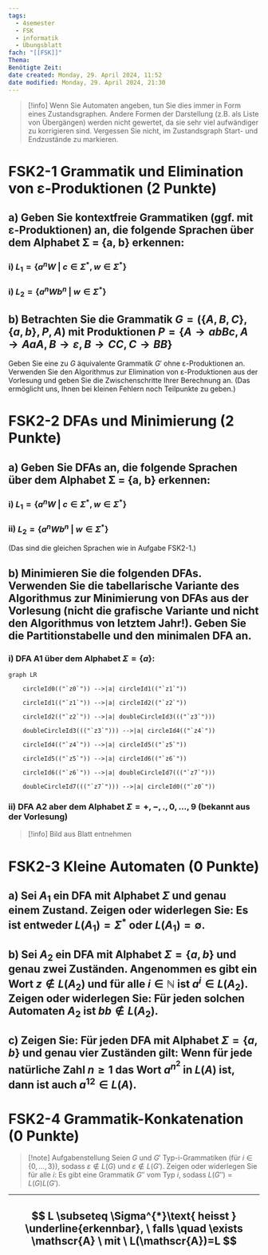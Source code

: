 ```yaml
---
tags:
  - 4semester
  - FSK
  - informatik
  - Übungsblatt
fach: "[[FSK]]"
Thema: 
Benötigte Zeit:
date created: Monday, 29. April 2024, 11:52
date modified: Monday, 29. April 2024, 21:30
---
```


> [!info] 
> Wenn Sie Automaten angeben, tun Sie dies immer in Form eines Zustandsgraphen. Andere Formen der Darstellung (z.B. als Liste von Übergängen) werden nicht gewertet, da sie sehr viel aufwändiger zu korrigieren sind. Vergessen Sie nicht, im Zustandsgraph Start- und Endzustände zu markieren.
# FSK2-1 Grammatik und Elimination von ε-Produktionen (2 Punkte)

## a) Geben Sie kontextfreie Grammatiken (ggf. mit ε-Produktionen) an, die folgende Sprachen über dem Alphabet Σ = {a, b} erkennen:

### i) $L_1 = \{a^n W \ | \ c \in \Sigma^*, w \in \Sigma^*\}$

### i) $L_2 = \{a^n W b^n \ | \ w \in \Sigma^*\}$

## b) Betrachten Sie die Grammatik $G = (\{A, B, C\}, \{a, b\}, P, A)$ mit Produktionen $P = \{A \rightarrow abBc, A \rightarrow AaA, B \rightarrow \varepsilon, B \rightarrow CC, C \rightarrow BB\}$

Geben Sie eine zu $G$ äquivalente Grammatik $G'$ ohne ε-Produktionen an. Verwenden Sie den Algorithmus zur Elimination von ε-Produktionen aus der Vorlesung und geben Sie die Zwischenschritte Ihrer Berechnung an. (Das ermöglicht uns, Ihnen bei kleinen Fehlern noch Teilpunkte zu geben.)

# FSK2-2 DFAs und Minimierung (2 Punkte)

## a) Geben Sie DFAs an, die folgende Sprachen über dem Alphabet Σ = {a, b} erkennen:

### i) $L_1 = \{a^n W \ | \ c \in \Sigma^*, w \in \Sigma^*\}$

### ii) $L_2 = \{a^n W b^n \ | \ w \in \Sigma^*\}$

(Das sind die gleichen Sprachen wie in Aufgabe FSK2-1.)

## b) Minimieren Sie die folgenden DFAs. Verwenden Sie die tabellarische Variante des Algorithmus zur Minimierung von DFAs aus der Vorlesung (nicht die grafische Variante und nicht den Algorithmus von letztem Jahr!). Geben Sie die Partitionstabelle und den minimalen DFA an.

### i) DFA A1 über dem Alphabet $Σ = \{a\}$:

```mermaid
graph LR

    circleId0(("`z0`")) -->|a| circleId1(("`z1`"))

    circleId1(("`z1`")) -->|a| circleId2(("`z2`"))

    circleId2(("`z2`")) -->|a| doubleCircleId3((("`z3`")))

    doubleCircleId3((("`z3`"))) -->|a| circleId4(("`z4`"))

    circleId4(("`z4`")) -->|a| circleId5(("`z5`"))

    circleId5(("`z5`")) -->|a| circleId6(("`z6`"))

    circleId6(("`z6`")) -->|a| doubleCircleId7((("`z7`")))

    doubleCircleId7((("`z7`"))) -->|a| circleId0(("`z0`"))
```


### ii) DFA A2 aber dem Alphabet $Σ = {+, −, ., 0, … , 9}$ (bekannt aus der Vorlesung)

>[!info] Bild aus Blatt entnehmen

# FSK2-3 Kleine Automaten (0 Punkte)

## a) Sei $A_1$ ein DFA mit Alphabet $\Sigma$ und genau einem Zustand. Zeigen oder widerlegen Sie: Es ist entweder $L(A_1) = \Sigma^*$ oder $L(A_1) = \emptyset$.

## b) Sei $A_2$ ein DFA mit Alphabet $\Sigma = \{a, b\}$ und genau zwei Zuständen. Angenommen es gibt ein Wort $z \notin L(A_2)$ und für alle $i \in \mathbb{N}$ ist $a^i \in L(A_2)$. Zeigen oder widerlegen Sie: Für jeden solchen Automaten $A_2$ ist $bb \notin L(A_2)$.

## c) Zeigen Sie: Für jeden DFA mit Alphabet $\Sigma = \{a, b\}$ und genau vier Zuständen gilt: Wenn für jede natürliche Zahl $n \geq 1$ das Wort $a^{n^2}$ in $L(A)$ ist, dann ist auch $a^{12} \in L(A)$.



# FSK2-4 Grammatik-Konkatenation (0 Punkte)

> [!note] Aufgabenstellung 
> Seien $G$ und $G'$ Typ-i-Grammatiken (für $i \in \{0, \ldots, 3\}$), sodass $\varepsilon \notin L(G)$ und $\varepsilon \notin L(G')$. Zeigen oder widerlegen Sie für alle $i$: Es gibt eine Grammatik $G''$ vom Typ $i$, sodass $L(G'') = L(G)L(G')$.







---
$$
L \subseteq \Sigma^{*}\text{ heisst } \underline{erkennbar}, \ falls \quad \exists \mathscr{A} \ mit \ L(\mathscr{A})=L
$$
---
